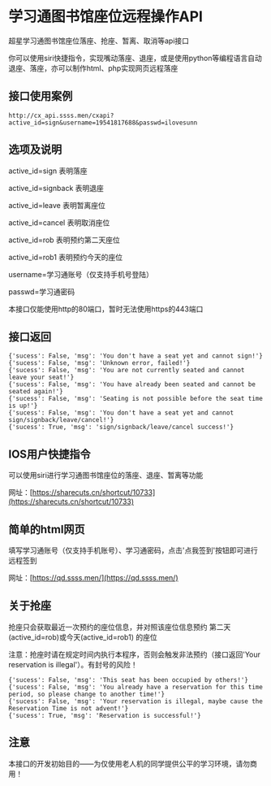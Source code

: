 # 学习通图书馆座位远程操作API

超星学习通图书馆座位落座、抢座、暂离、取消等api接口

你可以使用siri快捷指令，实现嘴动落座、退座，或是使用python等编程语言自动退座、落座，亦可以制作html、php实现网页远程落座

## 接口使用案例

```
http://cx_api.ssss.men/cxapi?active_id=sign&username=19541817688&passwd=ilovesunn
```

## 选项及说明

active_id=sign                        表明落座

active_id=signback                表明退座

active_id=leave                      表明暂离座位

active_id=cancel                    表明取消座位

active_id=rob                         表明预约第二天座位

active_id=rob1                        表明预约今天的座位


username=学习通账号（仅支持手机号登陆）

passwd=学习通密码

本接口仅能使用http的80端口，暂时无法使用https的443端口

## 接口返回

```
{'sucess': False, 'msg': 'You don't have a seat yet and cannot sign!'}
{'sucess': False, 'msg': 'Unknown error, failed!'}
{'sucess': False, 'msg': 'You are not currently seated and cannot leave your seat!'}
{'sucess': False, 'msg': 'You have already been seated and cannot be seated again!'}
{'sucess': False, 'msg': 'Seating is not possible before the seat time is up!'}
{'sucess': False, 'msg': 'You don't have a seat yet and cannot sign/signback/leave/cancel!'}
{'sucess': True, 'msg': 'sign/signback/leave/cancel success!'}
```

## IOS用户快捷指令

可以使用siri进行学习通图书馆座位的落座、退座、暂离等功能

网址：[https://sharecuts.cn/shortcut/10733](https://sharecuts.cn/shortcut/10733)

## 简单的html网页

填写学习通账号（仅支持手机账号）、学习通密码，点击'点我签到'按钮即可进行远程签到

网址：[https://qd.ssss.men/](https://qd.ssss.men/)

## 关于抢座

抢座只会获取最近一次预约的座位信息，并对照该座位信息预约  第二天(active_id=rob)或今天(active_id=rob1)  的座位

注意：抢座时请在规定时间内执行本程序，否则会触发非法预约（接口返回'Your reservation is illegal'）。有封号的风险！

```
{'sucess': False, 'msg': 'This seat has been occupied by others!'}
{'sucess': False, 'msg': 'You already have a reservation for this time period, so please change to another time!'}
{'sucess': False, 'msg': 'Your reservation is illegal, maybe cause the Reservation Time is not advent!'}
{'sucess': True, 'msg': 'Reservation is successful!'}
```

## 注意

本接口的开发初始目的——为仅使用老人机的同学提供公平的学习环境，请勿商用！
